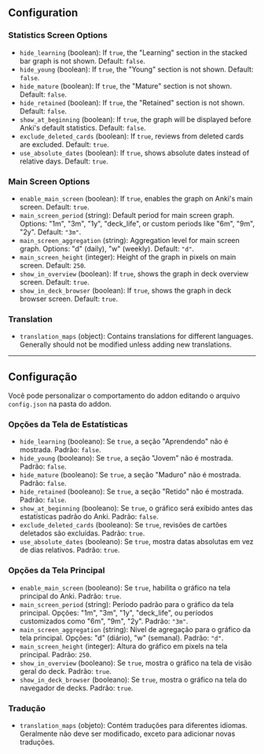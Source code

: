 ## Configuration

### Statistics Screen Options
- `hide_learning` (boolean): If `true`, the "Learning" section in the stacked bar graph is not shown. Default: `false`.
- `hide_young` (boolean): If `true`, the "Young" section is not shown. Default: `false`.
- `hide_mature` (boolean): If `true`, the "Mature" section is not shown. Default: `false`.
- `hide_retained` (boolean): If `true`, the "Retained" section is not shown. Default: `false`.
- `show_at_beginning` (boolean): If `true`, the graph will be displayed before Anki's default statistics. Default: `false`.
- `exclude_deleted_cards` (boolean): If `true`, reviews from deleted cards are excluded. Default: `true`.
- `use_absolute_dates` (boolean): If `true`, shows absolute dates instead of relative days. Default: `true`.

### Main Screen Options
- `enable_main_screen` (boolean): If `true`, enables the graph on Anki's main screen. Default: `true`.
- `main_screen_period` (string): Default period for main screen graph. Options: "1m", "3m", "1y", "deck_life", or custom periods like "6m", "9m", "2y". Default: `"3m"`.
- `main_screen_aggregation` (string): Aggregation level for main screen graph. Options: "d" (daily), "w" (weekly). Default: `"d"`.
- `main_screen_height` (integer): Height of the graph in pixels on main screen. Default: `250`.
- `show_in_overview` (boolean): If `true`, shows the graph in deck overview screen. Default: `true`.
- `show_in_deck_browser` (boolean): If `true`, shows the graph in deck browser screen. Default: `true`.

### Translation
- `translation_maps` (object): Contains translations for different languages. Generally should not be modified unless adding new translations.

---

## Configuração

Você pode personalizar o comportamento do addon editando o arquivo `config.json` na pasta do addon.

### Opções da Tela de Estatísticas
- `hide_learning` (booleano): Se `true`, a seção "Aprendendo" não é mostrada. Padrão: `false`.
- `hide_young` (booleano): Se `true`, a seção "Jovem" não é mostrada. Padrão: `false`.
- `hide_mature` (booleano): Se `true`, a seção "Maduro" não é mostrada. Padrão: `false`.
- `hide_retained` (booleano): Se `true`, a seção "Retido" não é mostrada. Padrão: `false`.
- `show_at_beginning` (booleano): Se `true`, o gráfico será exibido antes das estatísticas padrão do Anki. Padrão: `false`.
- `exclude_deleted_cards` (booleano): Se `true`, revisões de cartões deletados são excluídas. Padrão: `true`.
- `use_absolute_dates` (booleano): Se `true`, mostra datas absolutas em vez de dias relativos. Padrão: `true`.

### Opções da Tela Principal
- `enable_main_screen` (booleano): Se `true`, habilita o gráfico na tela principal do Anki. Padrão: `true`.
- `main_screen_period` (string): Período padrão para o gráfico da tela principal. Opções: "1m", "3m", "1y", "deck_life", ou períodos customizados como "6m", "9m", "2y". Padrão: `"3m"`.
- `main_screen_aggregation` (string): Nível de agregação para o gráfico da tela principal. Opções: "d" (diário), "w" (semanal). Padrão: `"d"`.
- `main_screen_height` (integer): Altura do gráfico em pixels na tela principal. Padrão: `250`.
- `show_in_overview` (booleano): Se `true`, mostra o gráfico na tela de visão geral do deck. Padrão: `true`.
- `show_in_deck_browser` (booleano): Se `true`, mostra o gráfico na tela do navegador de decks. Padrão: `true`.

### Tradução
- `translation_maps` (objeto): Contém traduções para diferentes idiomas. Geralmente não deve ser modificado, exceto para adicionar novas traduções.
